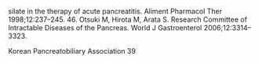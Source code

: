 silate in the therapy of acute pancreatitis. Aliment Pharmacol Ther 1998;12:237–245.
46. Otsuki M, Hirota M, Arata S. Research Committee of Intractable Diseases of the Pancreas. World J Gastroenterol 2006;12:3314–3323.

Korean Pancreatobiliary Association <PAGE>39